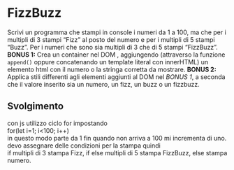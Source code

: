 FizzBuzz
===
Scrivi un programma che stampi in console i numeri da 1 a 100,
ma che per i multipli di 3 stampi “Fizz” al posto del numero e per i multipli di 5 stampi “Buzz”.
Per i numeri che sono sia multipli di 3 che di 5 stampi “FizzBuzz”.
**BONUS 1:**
Crea un container nel DOM , aggiungendo (attraverso la funzione `append()` oppure concatenando un template literal con innerHTML) un elemento html con il numero o la stringa corretta da mostrare.
**BONUS 2:**
Applica stili differenti agli elementi aggiunti al DOM nel *BONUS 1*, a seconda che il valore inserito sia un numero, un fizz, un buzz o un fizzbuzz.

## Svolgimento
con js utilizzo ciclo for impostando <br> for(let i=1; i<100; i++) <br> in questo modo parte da 1 fin quando non arriva a 100 mi incrementa di uno.<br>
devo assegnare delle condizioni per la stampa quindi <br>
if multipli di 3 stampa Fizz, if else multipli di 5 stampa FizzBuzz, else stampa numero.


